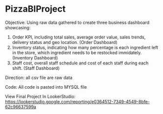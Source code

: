 # PizzaBIProject

Objective:
Using raw data gathered to create three business dashboard showcasing:
1. Order KPI, including total sales, average order value, sales trends, delivery status and geo location. (Order Dashboard)
2. Inventory status, indicating how many percentage is each ingredient left in the store, which ingredient needs to be restocked immidately. (Inventory Dashboard)
3. Staff cost, overall staff schedule and cost of each staff during each shift. (Staff Dashboard)

Direction:
all csv file are raw data


Code:
All code is pasted into MYSQL file

View Final Project In LookerStudio:
https://lookerstudio.google.com/reporting/e0364512-7349-4549-8bfe-62c96637599a

